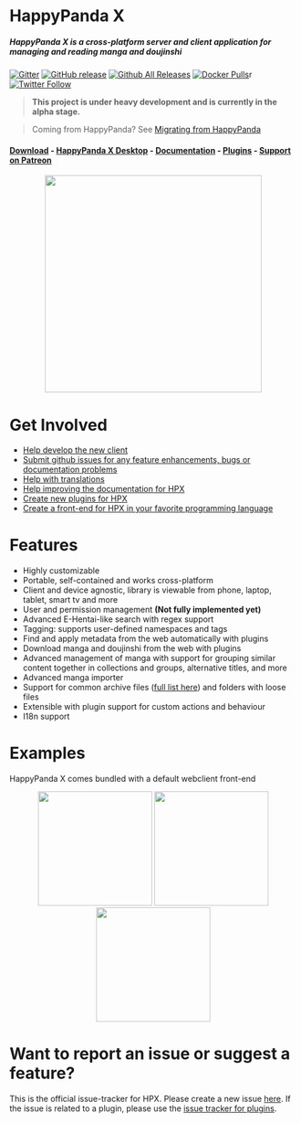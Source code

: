 # HappyPanda X

##### HappyPanda X is a cross-platform server and client application for managing and reading manga and doujinshi

[![Gitter](https://badges.gitter.im/Join%20Chat.svg)](https://gitter.im/Pewpews/happypandax?utm_source=badge&utm_medium=badge&utm_campaign=pr-badge&utm_content=badge)
[![GitHub release](https://img.shields.io/github/release/happypandax/happypandax.svg)](https://github.com/happypandax/happypandax/releases/latest)
[![Github All Releases](https://img.shields.io/github/downloads/happypandax/happypandax/total.svg)](https://github.com/happypandax/happypandax/releases)
[![Docker Pulls](https://img.shields.io/docker/pulls/twiddly/happypandax)](https://hub.docker.com/r/twiddly/happypandax)r
[![Twitter Follow](https://img.shields.io/twitter/follow/twiddly_.svg?style=social&label=Follow)](https://twitter.com/twiddly_)

> **This project is under heavy development and is currently in the alpha stage.**

> Coming from HappyPanda? See [Migrating from HappyPanda](https://happypandax.github.io/usage.html#migrating-from-happypanda)

#### [Download](https://github.com/happypandax/happypandax/releases) - [HappyPanda X Desktop](https://github.com/happypandax/desktop) - [Documentation](https://happypandax.github.io/) - [Plugins](https://github.com/happypandax/plugins) - [Support on Patreon](https://www.patreon.com/twiddly)

<p align="center">
<img src="https://user-images.githubusercontent.com/11841002/32983531-4ac3fc6c-cc96-11e7-8ba4-c12d9ee0b8a8.png" width="380">
</p>

# Get Involved

- [Help develop the new client](packages/client) 
- [Submit github issues for any feature enhancements, bugs or documentation problems](https://github.com/happypandax/happypandax/issues)
- [Help with translations](https://happypandax.github.io/translation.html)
- [Help improving the documentation for HPX](https://happypandax.github.io/env.html#editing-the-documentation)
- [Create new plugins for HPX](https://happypandax.github.io/plugin.html)
- [Create a front-end for HPX in your favorite programming language](https://happypandax.github.io/client.html)

# Features

- Highly customizable
- Portable, self-contained and works cross-platform
- Client and device agnostic, library is viewable from phone, laptop, tablet, smart tv and more
- User and permission management **(Not fully implemented yet)**
- Advanced E-Hentai-like search with regex support
- Tagging: supports user-defined namespaces and tags
- Find and apply metadata from the web automatically with plugins
- Download manga and doujinshi from the web with plugins
- Advanced management of manga with support for grouping similar content together in collections and groups, alternative titles, and more
- Advanced manga importer
- Support for common archive files ([full list here](https://happypandax.github.io/faq.html#file-support)) and folders with loose files
- Extensible with plugin support for custom actions and behaviour
- I18n support

# Examples

HappyPanda X comes bundled with a default webclient front-end

<p align="center">
<img src="https://user-images.githubusercontent.com/11841002/50736708-9dc37d80-11b8-11e9-8344-87faedd4d915.jpg" width="200">
<img src="https://user-images.githubusercontent.com/11841002/50736710-a1570480-11b8-11e9-863d-2869f235588b.png" width="200">
<img src="https://user-images.githubusercontent.com/11841002/50736713-a61bb880-11b8-11e9-99a6-748132b2f151.png" width="200">
</p>

# Want to report an issue or suggest a feature?

This is the official issue-tracker for HPX. Please create a new issue [here](https://github.com/happypandax/happypandax/issues). If the issue is related to a plugin, please use the [issue tracker for plugins](https://github.com/happypandax/plugins/issues).
